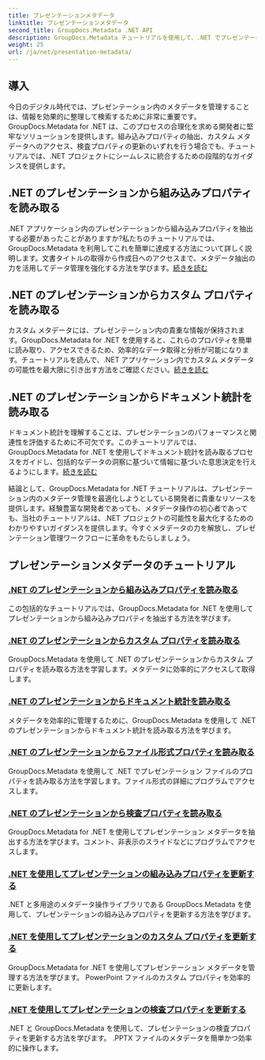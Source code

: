 ```yaml
---
title: プレゼンテーションメタデータ
linktitle: プレゼンテーションメタデータ
second_title: GroupDocs.Metadata .NET API
description: GroupDocs.Metadata チュートリアルを使用して、.NET でプレゼンテーション メタデータを効率的に管理する方法を学びます。組み込みプロパティとカスタム プロパティに簡単にアクセスできます。
weight: 25
url: /ja/net/presentation-metadata/
---
```

## 導入

今日のデジタル時代では、プレゼンテーション内のメタデータを管理することは、情報を効果的に整理して検索するために非常に重要です。 GroupDocs.Metadata for .NET は、このプロセスの合理化を求める開発者に堅牢なソリューションを提供します。組み込みプロパティの抽出、カスタム メタデータへのアクセス、検査プロパティの更新のいずれを行う場合でも、チュートリアルでは、.NET プロジェクトにシームレスに統合するための段階的なガイダンスを提供します。

## .NET のプレゼンテーションから組み込みプロパティを読み取る

.NET アプリケーション内のプレゼンテーションから組み込みプロパティを抽出する必要があったことがありますか?私たちのチュートリアルでは、GroupDocs.Metadata を利用してこれを簡単に達成する方法について詳しく説明します。文書タイトルの取得から作成日へのアクセスまで、メタデータ抽出の力を活用してデータ管理を強化する方法を学びます。[続きを読む](./read-built-in-properties-presentations/)

## .NET のプレゼンテーションからカスタム プロパティを読み取る

カスタム メタデータには、プレゼンテーション内の貴重な情報が保持されます。GroupDocs.Metadata for .NET を使用すると、これらのプロパティを簡単に読み取り、アクセスできるため、効率的なデータ取得と分析が可能になります。チュートリアルを読んで、.NET アプリケーション内でカスタム メタデータの可能性を最大限に引き出す方法をご確認ください。[続きを読む](./read-custom-properties-presentations/)

## .NET のプレゼンテーションからドキュメント統計を読み取る

ドキュメント統計を理解することは、プレゼンテーションのパフォーマンスと関連性を評価するために不可欠です。このチュートリアルでは、GroupDocs.Metadata for .NET を使用してドキュメント統計を読み取るプロセスをガイドし、包括的なデータの洞察に基づいて情報に基づいた意思決定を行えるようにします。[続きを読む](./read-document-statistics-presentations/)

結論として、GroupDocs.Metadata for .NET チュートリアルは、プレゼンテーション内のメタデータ管理を最適化しようとしている開発者に貴重なリソースを提供します。経験豊富な開発者であっても、メタデータ操作の初心者であっても、当社のチュートリアルは、.NET プロジェクトの可能性を最大化するためのわかりやすいガイダンスを提供します。今すぐメタデータの力を解放し、プレゼンテーション管理ワークフローに革命をもたらしましょう。

## プレゼンテーションメタデータのチュートリアル
### [.NET のプレゼンテーションから組み込みプロパティを読み取る](./read-built-in-properties-presentations/)
この包括的なチュートリアルでは、GroupDocs.Metadata for .NET を使用してプレゼンテーションから組み込みプロパティを抽出する方法を学びます。
### [.NET のプレゼンテーションからカスタム プロパティを読み取る](./read-custom-properties-presentations/)
GroupDocs.Metadata を使用して .NET のプレゼンテーションからカスタム プロパティを読み取る方法を学習します。メタデータに効率的にアクセスして取得します。
### [.NET のプレゼンテーションからドキュメント統計を読み取る](./read-document-statistics-presentations/)
メタデータを効率的に管理するために、GroupDocs.Metadata を使用して .NET のプレゼンテーションからドキュメント統計を読み取る方法を学びます。
### [.NET のプレゼンテーションからファイル形式プロパティを読み取る](./read-file-format-properties-presentations/)
GroupDocs.Metadata を使用して .NET でプレゼンテーション ファイルのプロパティを読み取る方法を学習します。ファイル形式の詳細にプログラムでアクセスします。
### [.NET のプレゼンテーションから検査プロパティを読み取る](./read-inspection-properties-presentations/)
GroupDocs.Metadata for .NET を使用してプレゼンテーション メタデータを抽出する方法を学びます。コメント、非表示のスライドなどにプログラムでアクセスします。
### [.NET を使用してプレゼンテーションの組み込みプロパティを更新する](./update-built-in-properties-presentations/)
.NET と多用途のメタデータ操作ライブラリである GroupDocs.Metadata を使用して、プレゼンテーションの組み込みプロパティを更新する方法を学びます。
### [.NET を使用してプレゼンテーションのカスタム プロパティを更新する](./update-custom-properties-presentations/)
GroupDocs.Metadata for .NET を使用してプレゼンテーション メタデータを管理する方法を学びます。 PowerPoint ファイルのカスタム プロパティを効率的に更新します。
### [.NET を使用してプレゼンテーションの検査プロパティを更新する](./update-inspection-properties-presentations/)
.NET と GroupDocs.Metadata を使用して、プレゼンテーションの検査プロパティを更新する方法を学びます。 .PPTX ファイルのメタデータを簡単かつ効率的に操作します。